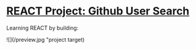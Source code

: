 # [REACT Project: Github User Search](https://www.frontendmentor.io/challenges/github-user-search-app-Q09YOgaH6)

Learning REACT by building:


![](/preview.jpg "project target)

